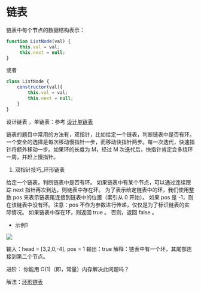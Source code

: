 # 链表
链表中每个节点的数据结构表示：
```javascript
function ListNode(val) {
     this.val = val;
     this.next = null;
}
```

或者
```javascript
class ListNode {
    constructor(val){
        this.val = val;
        this.next = null;
    }
}
```
设计链表 ，单链表：参考 [设计单链表](设计单链表.js)

链表的题目中常用的方法有，双指针，比如给定一个链表，判断链表中是否有环。一个安全的选择是每次移动慢指针一步，而移动快指针两步。每一次迭代，快速指针将额外移动一步。如果环的长度为 M，经过 M 次迭代后，快指针肯定会多绕环一周，并赶上慢指针。

1. 双指针技巧_环形链表
   
给定一个链表，判断链表中是否有环。
如果链表中有某个节点，可以通过连续跟踪 next 指针再次到达，则链表中存在环。 为了表示给定链表中的环，我们使用整数 pos 来表示链表尾连接到链表中的位置（索引从 0 开始）。 如果 pos 是 -1，则在该链表中没有环。注意：pos 不作为参数进行传递，仅仅是为了标识链表的实际情况。
如果链表中存在环，则返回 true 。 否则，返回 false 。
- 示例1

![](https://assets.leetcode-cn.com/aliyun-lc-upload/uploads/2018/12/07/circularlinkedlist.png)

输入：head = [3,2,0,-4], pos = 1
输出：true
解释：链表中有一个环，其尾部连接到第二个节点。


进阶：
你能用 O(1)（即，常量）内存解决此问题吗？

解法：[环形链表](双指针技巧_环形链表.js)

